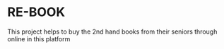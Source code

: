 # RE-BOOK
This project helps to buy the 2nd hand books from their seniors through online in this platform
